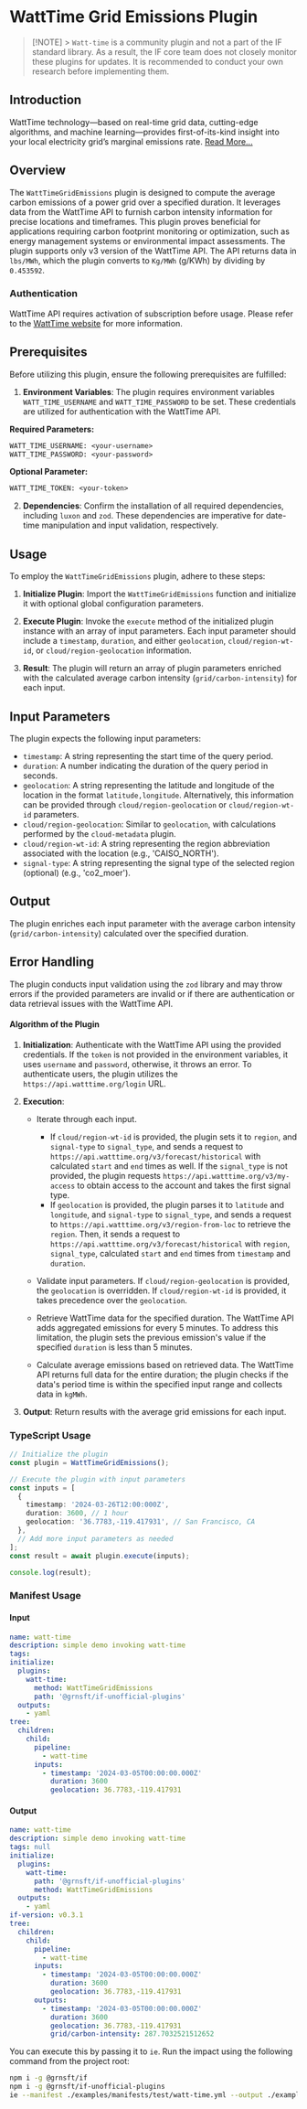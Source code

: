 # WattTime Grid Emissions Plugin

> [!NOTE] >
> `Watt-time` is a community plugin and not a part of the IF standard library. As a result, the IF core team does not closely monitor these plugins for updates. It is recommended to conduct your own research before implementing them.

## Introduction

WattTime technology—based on real-time grid data, cutting-edge algorithms, and machine learning—provides first-of-its-kind insight into your local electricity grid’s marginal emissions rate. [Read More...](https://www.watttime.org/api-documentation/#introduction)

## Overview

The `WattTimeGridEmissions` plugin is designed to compute the average carbon emissions of a power grid over a specified duration. It leverages data from the WattTime API to furnish carbon intensity information for precise locations and timeframes. This plugin proves beneficial for applications requiring carbon footprint monitoring or optimization, such as energy management systems or environmental impact assessments. The plugin supports only v3 version of the WattTime API. The API returns data in `lbs/MWh`, which the plugin converts to `Kg/MWh` (g/KWh) by dividing by `0.453592`.

### Authentication

WattTime API requires activation of subscription before usage. Please refer to the [WattTime website](https://watttime.org/docs-dev/data-plans/) for more information.

## Prerequisites

Before utilizing this plugin, ensure the following prerequisites are fulfilled:

1. **Environment Variables**: The plugin requires environment variables `WATT_TIME_USERNAME` and `WATT_TIME_PASSWORD` to be set. These credentials are utilized for authentication with the WattTime API.

**Required Parameters:**

```txt
WATT_TIME_USERNAME: <your-username>
WATT_TIME_PASSWORD: <your-password>
```

**Optional Parameter:**

```txt
WATT_TIME_TOKEN: <your-token>
```

2. **Dependencies**: Confirm the installation of all required dependencies, including `luxon` and `zod`. These dependencies are imperative for date-time manipulation and input validation, respectively.

## Usage

To employ the `WattTimeGridEmissions` plugin, adhere to these steps:

1. **Initialize Plugin**: Import the `WattTimeGridEmissions` function and initialize it with optional global configuration parameters.

2. **Execute Plugin**: Invoke the `execute` method of the initialized plugin instance with an array of input parameters. Each input parameter should include a `timestamp`, `duration`, and either `geolocation`, `cloud/region-wt-id`, or `cloud/region-geolocation` information.

3. **Result**: The plugin will return an array of plugin parameters enriched with the calculated average carbon intensity (`grid/carbon-intensity`) for each input.

## Input Parameters

The plugin expects the following input parameters:

- `timestamp`: A string representing the start time of the query period.
- `duration`: A number indicating the duration of the query period in seconds.
- `geolocation`: A string representing the latitude and longitude of the location in the format `latitude,longitude`. Alternatively, this information can be provided through `cloud/region-geolocation` or `cloud/region-wt-id` parameters.
- `cloud/region-geolocation`: Similar to `geolocation`, with calculations performed by the `cloud-metadata` plugin.
- `cloud/region-wt-id`: A string representing the region abbreviation associated with the location (e.g., 'CAISO_NORTH').
- `signal-type`: A string representing the signal type of the selected region (optional) (e.g., 'co2_moer').

## Output

The plugin enriches each input parameter with the average carbon intensity (`grid/carbon-intensity`) calculated over the specified duration.

## Error Handling

The plugin conducts input validation using the `zod` library and may throw errors if the provided parameters are invalid or if there are authentication or data retrieval issues with the WattTime API.

#### Algorithm of the Plugin

1. **Initialization**: Authenticate with the WattTime API using the provided credentials. If the `token` is not provided in the environment variables, it uses `username` and `password`, otherwise, it throws an error. To authenticate users, the plugin utilizes the `https://api.watttime.org/login` URL.

2. **Execution**:

   - Iterate through each input.

     - If `cloud/region-wt-id` is provided, the plugin sets it to `region`, and `signal-type` to `signal_type`, and sends a request to `https://api.watttime.org/v3/forecast/historical` with calculated `start` and `end` times as well. If the `signal_type` is not provided, the plugin requests `https://api.watttime.org/v3/my-access` to obtain access to the account and takes the first signal type.
     - If `geolocation` is provided, the plugin parses it to `latitude` and `longitude`, and `signal-type` to `signal_type`, and sends a request to `https://api.watttime.org/v3/region-from-loc` to retrieve the `region`. Then, it sends a request to `https://api.watttime.org/v3/forecast/historical` with `region`, `signal_type`, calculated `start` and `end` times from `timestamp` and `duration`.

   - Validate input parameters. If `cloud/region-geolocation` is provided, the `geolocation` is overridden. If `cloud/region-wt-id` is provided, it takes precedence over the `geolocation`.

   - Retrieve WattTime data for the specified duration. The WattTime API adds aggregated emissions for every 5 minutes. To address this limitation, the plugin sets the previous emission's value if the specified `duration` is less than 5 minutes.

   - Calculate average emissions based on retrieved data. The WattTime API returns full data for the entire duration; the plugin checks if the data's period time is within the specified input range and collects data in `kgMWh`.

3. **Output**: Return results with the average grid emissions for each input.

### TypeScript Usage

```ts
// Initialize the plugin
const plugin = WattTimeGridEmissions();

// Execute the plugin with input parameters
const inputs = [
  {
    timestamp: '2024-03-26T12:00:000Z',
    duration: 3600, // 1 hour
    geolocation: '36.7783,-119.417931', // San Francisco, CA
  },
  // Add more input parameters as needed
];
const result = await plugin.execute(inputs);

console.log(result);
```

### Manifest Usage

#### Input

```yaml
name: watt-time
description: simple demo invoking watt-time
tags:
initialize:
  plugins:
    watt-time:
      method: WattTimeGridEmissions
      path: '@grnsft/if-unofficial-plugins'
  outputs:
    - yaml
tree:
  children:
    child:
      pipeline:
        - watt-time
      inputs:
        - timestamp: '2024-03-05T00:00:00.000Z'
          duration: 3600
          geolocation: 36.7783,-119.417931
```

#### Output

```yaml
name: watt-time
description: simple demo invoking watt-time
tags: null
initialize:
  plugins:
    watt-time:
      path: '@grnsft/if-unofficial-plugins'
      method: WattTimeGridEmissions
  outputs:
    - yaml
if-version: v0.3.1
tree:
  children:
    child:
      pipeline:
        - watt-time
      inputs:
        - timestamp: '2024-03-05T00:00:00.000Z'
          duration: 3600
          geolocation: 36.7783,-119.417931
      outputs:
        - timestamp: '2024-03-05T00:00:00.000Z'
          duration: 3600
          geolocation: 36.7783,-119.417931
          grid/carbon-intensity: 287.7032521512652
```

You can execute this by passing it to `ie`. Run the impact using the following command from the project root:

```sh
npm i -g @grnsft/if
npm i -g @grnsft/if-unofficial-plugins
ie --manifest ./examples/manifests/test/watt-time.yml --output ./examples/outputs/watt-time.yml
```
